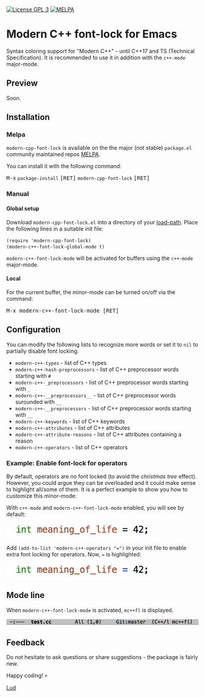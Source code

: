 [![License GPL 3][badge-license]](http://www.gnu.org/licenses/gpl-3.0.txt)
[![MELPA](http://melpa.org/packages/modern-cpp-font-lock-badge.svg)](http://melpa.org/#/modern-cpp-font-lock)

# Modern C++ font-lock for Emacs #

Syntax coloring support for "Modern C++" - until C++17 and TS (Technical Specification). It is recommended to use it in addition with the `c++-mode` major-mode.

## Preview ##

Soon.

## Installation ##

### Melpa ###

`modern-cpp-font-lock` is available on the the major (not stable) `package.el` community
maintained repos [MELPA](http://melpa.org).

You can install it with the following command:

<kbd>M-x</kbd> `package-install` <kbd>[RET]</kbd> `modern-cpp-font-lock` <kbd>[RET]</kbd>

### Manual ###

#### Global setup ####

Download `modern-cpp-font-lock.el` into a directory of your [load-path][load-path]. Place the following lines in a suitable init file:

    (require 'modern-cpp-font-lock)
    (modern-c++-font-lock-global-mode t)

`modern-c++-font-lock-mode` will be activated for buffers using the `c++-mode` major-mode.

#### Local ####

For the current buffer, the minor-mode can be turned on/off via the command:

<kbd>M-x modern-c++-font-lock-mode [RET]</kbd>

## Configuration ##

You can modify the following lists to recognize more words or set it to `nil` to partially disable font locking:

 * `modern-c++-types` - list of C++ types
 * `modern-c++-hash-preprocessors` - list of C++ preprocessor words starting with `#`
 * `modern-c++-_preprocessors` - list of C++ preprocessor words starting with `_`
 * `modern-c++-__preprocessors__` - list of C++ preprocessor words surounded with `__`
 * `modern-c++-__preprocessors` - list of C++ preprocessor words starting with `__`
 * `modern-c++-keywords` - list of C++ keywords
 * `modern-c++-attributes` - list of C++ attributes
 * `modern-c++-attribute-reasons` - list of C++ attributes containing a reason
 * `modern-c++-operators` - list of C++ operators

### Example: Enable font-lock for operators ###

By default, operators are no font locked (to avoid the _christmas tree_ effect). However, you could argue they can be overloaded and it could make sense to highlight all/some of them. It is a perfect example to show you how to customize this minor-mode:

With `c++-mode` and `modern-c++-font-lock-mode` enabled, you will see by default:

![See img/all-operator-off-sample.png for screenshot](./img/all-operator-off-sample.png)

Add `(add-to-list 'modern-c++-operators "=")` in your init file to enable extra font locking for operators. Now, `=` is highlighted:

![See img/all-operator-on-sample.png for screenshot](./img/all-operator-on-sample.png)

## Mode line ##

When `modern-c++-font-lock-mode` is activated, `mc++fl` is displayed.

![See img/mode-line.png for screenshot](./img/mode-line.png)

## Feedback ##

Do not hesitate to ask questions or share suggestions - the package is fairly new.

Happy coding! :skull:

[Lud](http://lud.cc)

[load-path]: https://www.gnu.org/software/emacs/manual/html_node/emacs/Lisp-Libraries.html
[badge-license]: https://img.shields.io/badge/license-GPL_3-green.svg
